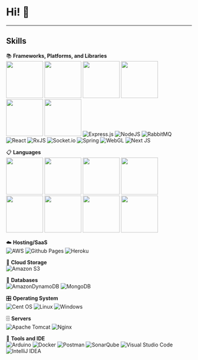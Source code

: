 # Hi! 👋

---

## **Skills**

📚 **Frameworks, Platforms, and Libraries**<br>
<img src="[https://img.shields.io/badge/angular-%23DD0031.svg?style=for-the-badge&logo=angular&logoColor=white](https://img.shields.io/badge/angular-%23DD0031.svg?style=for-the-badge&logo=angular&logoColor=white)" width="100"/>
<img src="https://img.shields.io/badge/express.js-%23404d59.svg?style=for-the-badge&logo=express&logoColor=%2361DAFB" width="100"/>
<img src="https://img.shields.io/badge/node.js-6DA55F?style=for-the-badge&logo=node.js&logoColor=white" width="100"/>
<img src="https://img.shields.io/badge/Rabbitmq-FF6600?style=for-the-badge&logo=rabbitmq&logoColor=white" width="100"/>
<img src="https://img.shields.io/badge/react-%2320232a.svg?style=for-the-badge&logo=react&logoColor=%2361DAFB" width="100"/>
<img src="" width="100"/>
![Express.js](https://img.shields.io/badge/express.js-%23404d59.svg?style=for-the-badge&logo=express&logoColor=%2361DAFB)
![NodeJS](https://img.shields.io/badge/node.js-6DA55F?style=for-the-badge&logo=node.js&logoColor=white)
![RabbitMQ](https://img.shields.io/badge/Rabbitmq-FF6600?style=for-the-badge&logo=rabbitmq&logoColor=white)
![React](https://img.shields.io/badge/react-%2320232a.svg?style=for-the-badge&logo=react&logoColor=%2361DAFB)
![RxJS](https://img.shields.io/badge/rxjs-%23B7178C.svg?style=for-the-badge&logo=reactivex&logoColor=white)
![Socket.io](https://img.shields.io/badge/Socket.io-black?style=for-the-badge&logo=socket.io&badgeColor=010101)
![Spring](https://img.shields.io/badge/spring-%236DB33F.svg?style=for-the-badge&logo=spring&logoColor=white)
![WebGL](https://img.shields.io/badge/WebGL-990000?logo=webgl&logoColor=white&style=for-the-badge)
![Next JS](https://img.shields.io/badge/Next-black?style=for-the-badge&logo=next.js&logoColor=white)

📋 **Languages**<br>
<img src="https://img.shields.io/badge/typescript-%23007ACC.svg?style=for-the-badge&logo=typescript&logoColor=white" width="100"/>
<img src="https://img.shields.io/badge/javascript-%23323330.svg?style=for-the-badge&logo=javascript&logoColor=%23F7DF1E" width="100"/>
<img src="https://img.shields.io/badge/python-3670A0?style=for-the-badge&logo=python&logoColor=ffdd54" width="100"/>
<img src="https://img.shields.io/badge/java-%23ED8B00.svg?style=for-the-badge&logo=openjdk&logoColor=white" width="100"/>
<img src="https://img.shields.io/badge/html5-%23E34F26.svg?style=for-the-badge&logo=html5&logoColor=white" width="100"/>
<img src="https://img.shields.io/badge/c++-%2300599C.svg?style=for-the-badge&logo=c%2B%2B&logoColor=white" width="100"/>
<img src="https://img.shields.io/badge/lua-%232C2D72.svg?style=for-the-badge&logo=lua&logoColor=white" width="100"/>
<img src="" width="100"/>

☁️ **Hosting/SaaS**<br>
![AWS](https://img.shields.io/badge/AWS-%23FF9900.svg?style=for-the-badge&logo=amazon-aws&logoColor=white) 
![Github Pages](https://img.shields.io/badge/github%20pages-121013?style=for-the-badge&logo=github&logoColor=white) 
![Heroku](https://img.shields.io/badge/heroku-%23430098.svg?style=for-the-badge&logo=heroku&logoColor=white)

📂 **Cloud Storage**<br>
![Amazon S3](https://img.shields.io/badge/Amazon%20S3-FF9900?style=for-the-badge&logo=amazons3&logoColor=white)

💾 **Databases**<br>
![AmazonDynamoDB](https://img.shields.io/badge/Amazon%20DynamoDB-4053D6?style=for-the-badge&logo=Amazon%20DynamoDB&logoColor=white)
![MongoDB](https://img.shields.io/badge/MongoDB-%234ea94b.svg?style=for-the-badge&logo=mongodb&logoColor=white)

🎛️ **Operating System**<br>
![Cent OS](https://img.shields.io/badge/cent%20os-002260?style=for-the-badge&logo=centos&logoColor=F0F0F0)
![Linux](https://img.shields.io/badge/Linux-FCC624?style=for-the-badge&logo=linux&logoColor=black)
![Windows](https://img.shields.io/badge/Windows-0078D6?style=for-the-badge&logo=windows&logoColor=white)

🗄️ **Servers**<br>
![Apache Tomcat](https://img.shields.io/badge/apache%20tomcat-%23F8DC75.svg?style=for-the-badge&logo=apache-tomcat&logoColor=black)
![Nginx](https://img.shields.io/badge/nginx-%23009639.svg?style=for-the-badge&logo=nginx&logoColor=white)

🔧 **Tools and IDE**<br>
![Arduino](https://img.shields.io/badge/-Arduino-00979D?style=for-the-badge&logo=Arduino&logoColor=white)
![Docker](https://img.shields.io/badge/docker-%230db7ed.svg?style=for-the-badge&logo=docker&logoColor=white)
![Postman](https://img.shields.io/badge/Postman-FF6C37?style=for-the-badge&logo=postman&logoColor=white)
![SonarQube](https://img.shields.io/badge/SonarQube-black?style=for-the-badge&logo=sonarqube&logoColor=4E9BCD)
![Visual Studio Code](https://img.shields.io/badge/Visual%20Studio%20Code-0078d7.svg?style=for-the-badge&logo=visual-studio-code&logoColor=white)
![IntelliJ IDEA](https://img.shields.io/badge/IntelliJIDEA-000000.svg?style=for-the-badge&logo=intellij-idea&logoColor=white)
